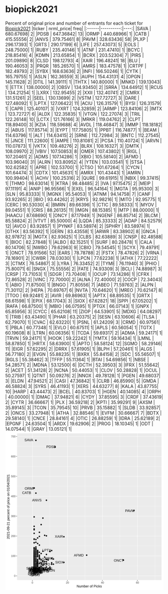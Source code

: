 # biopick2021
Percent of original price and number of entrants for each ticket for [Biopick2021](https://twitter.com/hashtag/Biopick2021)
|ticker | nrml_price| freq|
|:------|----------:|----:|
|SAVA   |  680.67698|    2|
|PDSB   |  647.36842|   13|
|ORMP   |  440.68966|    1|
|CATB   |  415.55556|    2|
|ANVS   |  379.75461|    8|
|PAVM   |  328.63436|   58|
|PLXP   |  296.17393|    1|
|GRTS   |  290.17199|    6|
|LIFE   |  257.43073|    5|
|EOLS   |  248.75000|    1|
|RUBY   |  235.40146|    1|
|ATNF   |  231.47410|    1|
|BCYC   |  218.85416|    4|
|KDMN   |  213.65854|    1|
|BCRX   |  203.52304|    7|
|PIRS   |  201.09890|    8|
|CLSD   |  198.12793|    4|
|XAIR   |  196.48241|   18|
|BLU    |  190.46053|    3|
|PRQR   |  185.26570|    1|
|AMRS   |  183.47578|    1|
|CRTPF  |  182.49793|    2|
|SYBX   |  168.63636|    2|
|INFI   |  166.50246|    1|
|CYTK   |  165.79755|    1|
|ASLN   |  162.36559|    3|
|AUPH   |  154.43131|    4|
|OPGN   |  145.11628|    2|
|DTIL   |  141.39111|    1|
|THTX   |  140.80000|    1|
|MNKD   |  139.13043|    1|
|ETTX   |  138.00000|    2|
|OBSV   |  134.93450|    2|
|SRRA   |  134.64912|    1|
|RCUS   |  134.21254|    1|
|LXRX   |  132.95455|    2|
|XXII   |  132.40741|    2|
|CMRX   |  131.51261|    2|
|SEEL   |  130.13699|    2|
|VSTM   |  127.72727|    3|
|DARE   |  127.48092|    1|
|LPTX   |  127.06422|   11|
|ACIU   |  126.31579|    1|
|BYSI   |  126.31579|    1|
|CAPR   |  125.40107|    3|
|VXRT   |  124.32859|    2|
|ARMP   |  123.84106|    2|
|IMTX   |  123.72727|    6|
|ALDX   |  122.35835|    1|
|VTGN   |  122.27074|    3|
|TRIL   |  122.26148|   10|
|LCTX   |  121.76166|    3|
|MRKR   |  119.04762|    2|
|CLPT   |  118.89400|    3|
|KZIA   |  118.59688|    4|
|AVDL   |  118.46847|    3|
|IMMP   |  118.18182|    2|
|ABUS   |  117.85714|    3|
|EYPT   |  117.75805|    1|
|PPBT   |  116.74877|    1|
|BEAM   |  114.63796|    1|
|ALT    |  114.63415|    2|
|SRNE   |  112.72984|    3|
|BNTC   |  112.27545|    5|
|JNCE   |  111.22600|    1|
|AMPE   |  110.81081|    2|
|PCSA   |  110.40724|    1|
|ARVN   |  110.07873|    1|
|VKTX   |  109.48276|    2|
|BLRX   |  108.16327|    3|
|DMTK   |  108.09970|    2|
|VBIV   |  107.50853|    8|
|OMER   |  107.43802|    1|
|RIGL   |  107.20461|    2|
|ADMS   |  107.14286|    1|
|XBIO   |  105.58140|    2|
|AFMD   |  103.96040|   31|
|ALRN   |  103.80952|    4|
|YTEN   |  103.03541|    1|
|STSA   |  102.62582|    1|
|APRE   |  102.53700|    1|
|CTSO   |  101.67264|    1|
|CYCN   |  101.64474|    3|
|CDTX   |  101.45631|    1|
|AMRX   |  101.43443|    1|
|AMRN   |  100.99404|    1|
|ACHV   |  100.25316|    2|
|QURE   |   99.61915|    1|
|NBIX   |   99.37415|    1|
|THMO   |   98.63014|    1|
|KTRA   |   98.48485|    2|
|IVA    |   97.15475|    2|
|MEIP   |   97.11191|    4|
|ANIP   |   96.95566|    1|
|EXEL   |   96.54164|    1|
|MGTA   |   95.95300|    3|
|SLN    |   95.83333|    1|
|MGNX   |   95.54053|    1|
|ATNM   |   94.14758|    7|
|CANF   |   93.92265|    2|
|IBIO   |   93.44262|    2|
|KRYS   |   92.98216|    1|
|MITO   |   92.95775|    1|
|CERC   |   90.53030|    4|
|BMRN   |   89.66396|    1|
|CTIC   |   89.58333|    1|
|MYOV   |   89.04551|    1|
|CRIS   |   88.26135|   11|
|IMGN   |   88.15385|    1|
|MTP    |   88.00000|    1|
|HAACU  |   87.68690|    1|
|ONCY   |   87.17949|    1|
|NGENF  |   86.85714|    2|
|BLCM   |   85.58824|    2|
|VTVT   |   85.50000|    4|
|LQDA   |   85.33333|    2|
|ADAP   |   84.52579|   12|
|AVCO   |   83.92857|    1|
|PYNKF  |   83.58974|    2|
|SPHRY  |   83.58974|    1|
|GTHX   |   83.56392|    1|
|GERN   |   83.43558|    1|
|ARWR   |   83.38902|    8|
|GNCA   |   82.97872|    3|
|MGTX   |   82.93625|    1|
|CLBS   |   82.63889|    3|
|CNSP   |   82.48588|    1|
|BIOC   |   82.27848|    1|
|ALBO   |   82.15251|    1|
|SURF   |   80.28478|    1|
|CALA   |   80.14706|    5|
|NWBO   |   79.62963|    9|
|CBIO   |   79.54545|    1|
|SCYX   |   79.49791|    1|
|ONCT   |   78.91566|   52|
|EARS   |   78.78788|    2|
|FSTX   |   78.47826|    2|
|VRNA   |   78.16901|    2|
|CWBR   |   78.03030|    1|
|LPCN   |   77.62238|    1|
|ATHX   |   77.22222|    3|
|CTMX   |   76.54867|    3|
|LYRA   |   76.33452|    2|
|TYME   |   76.11940|    3|
|PHIO   |   75.80071|    6|
|SNGX   |   75.55556|    2|
|FATE   |   74.93309|    3|
|BCLI   |   74.88987|    3|
|CRSP   |   73.71053|    1|
|SDGR   |   73.70408|    1|
|OCUP   |   73.14286|    1|
|CFRX   |   72.86528|    2|
|VINC   |   72.70000|    2|
|ALNA   |   72.40000|    2|
|COCP   |   72.34043|    1|
|ABIO   |   71.87500|    1|
|BNGO   |   71.80556|    7|
|ABEO   |   71.59763|    2|
|ALPN   |   71.30112|    2|
|HEPA   |   70.69767|    6|
|NVTA   |   70.64620|    1|
|MREO   |   70.62147|    8|
|TTOO   |   69.92481|    2|
|AVIR   |   69.86963|    1|
|APTX   |   68.89535|    1|
|GRTX   |   68.61598|    1|
|EPIX   |   68.17043|    3|
|SIOX   |   67.62821|   18|
|SPPI   |   67.05202|    1|
|RAFA   |   66.87500|    1|
|MBIO   |   66.07595|    1|
|PTGX   |   66.07143|    1|
|GNPX   |   65.85956|    3|
|CYCC   |   65.62108|   11|
|ZIOP   |   64.53901|    5|
|MDXG   |   64.08297|    1|
|TRIB   |   63.43490|    1|
|PHAR   |   63.20375|    2|
|SESN   |   63.10606|    4|
|TLSA   |   62.79070|    1|
|CVAC   |   62.63220|    1|
|PSNL   |   61.24209|    3|
|CRMD   |   60.97561|    1|
|PBLA   |   60.77348|    1|
|EVLO   |   60.67511|    1|
|APLS   |   60.56054|    1|
|TGTX   |   60.19608|    8|
|LTRN   |   60.06356|    1|
|TCDA   |   59.69317|    2|
|ADMA   |   59.24171|    1|
|TRVN   |   59.24171|    1|
|HOOK   |   59.22242|    1|
|YMTX   |   59.16434|    1|
|LMNL   |   58.87850|    1|
|HRTX   |   58.63900|    1|
|APTO   |   58.58124|   12|
|SGMO   |   58.29146|   11|
|EIGR   |   57.62295|    2|
|DRRX   |   57.61905|    1|
|BLPH   |   57.20461|    1|
|ALGS   |   56.77180|    2|
|EVGN   |   55.88235|    1|
|BXRX   |   55.84158|    2|
|SDC    |   55.56507|    1|
|RGLS   |   55.38462|    3|
|TFFP   |   55.11364|    1|
|BTAI   |   54.69856|    1|
|NBSE   |   54.28571|    2|
|MDNA   |   53.12500|    6|
|DCTH   |   52.39503|    3|
|IFRX   |   51.55642|    2|
|ACET   |   51.34128|    2|
|NCNA   |   50.44053|    1|
|CLOV   |   50.28828|    1|
|OCUL   |   50.27597|    1|
|QTNT   |   50.09276|    2|
|NNOX   |   49.78128|    1|
|PGEN   |   49.68037|    3|
|ELDN   |   47.94521|    2|
|CASI   |   47.36842|    1|
|CLRB   |   46.85990|    5|
|GMDA   |   46.58824|    3|
|SYRS   |   46.41193|    1|
|XERS   |   44.63277|    8|
|KALA   |   43.87755|   10|
|HARP   |   43.44473|    2|
|BCEL   |   40.83703|    1|
|HGEN   |   40.14085|    4|
|ORPH   |   40.00000|    1|
|DMAC   |   37.94821|    6|
|CYDY   |   37.85595|    3|
|CRDF   |   37.43619|    2|
|CYTR   |   36.66667|    1|
|PLX    |   36.59218|    2|
|KPTI   |   35.99291|    9|
|AXSM   |   35.89145|    3|
|TCON   |   35.79545|   10|
|PRVB   |   35.15882|    1|
|SLDB   |   33.92857|    2|
|ONCS   |   33.27948|    1|
|ATHA   |   32.88546|    1|
|EVFM   |   30.66667|    7|
|BDTX   |   29.58140|    1|
|CNCE   |   28.84161|    4|
|OTIC   |   26.88259|    1|
|IDRA   |   25.62189|    2|
|EPGNF  |   24.63504|    1|
|ARDX   |   19.62906|    2|
|PROG   |   18.10345|    1|
|ODT    |   14.07544|    1|
|GRAY   |   13.05121|    1|
![retvspicks](biopicks.png?raw=true)
